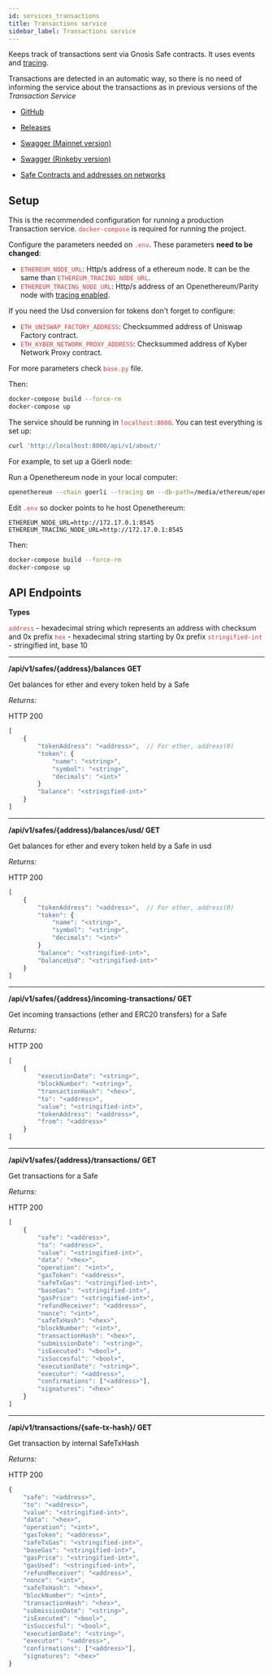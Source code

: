 ```yaml
---
id: services_transactions
title: Transactions service
sidebar_label: Transactions service
---
```


Keeps track of transactions sent via Gnosis Safe contracts. It uses events and [tracing](https://wiki.parity.io/JSONRPC-trace-module).

Transactions are detected in an automatic way, so there is no need of informing the service about the transactions as in
previous versions of the *Transaction Service*

- [GitHub](https://github.com/gnosis/safe-transaction-service)

- [Releases](https://github.com/gnosis/safe-transaction-service/releases)

- [Swagger (Mainnet version)](https://safe-transaction.gnosis.io/)

- [Swagger (Rinkeby version)](https://safe-transaction.rinkeby.gnosis.io/)

- [Safe Contracts and addresses on networks](https://github.com/gnosis/safe-contracts/releases)

## Setup
This is the recommended configuration for running a production Transaction service. <span style="color:#DB3A3D">`docker-compose`</span> is required
for running the project.

Configure the parameters needed on <span style="color:#DB3A3D">`.env`</span>. These parameters **need to be changed**:
- <span style="color:#DB3A3D">`ETHEREUM_NODE_URL`</span>: Http/s address of a ethereum node. It can be the same than <span style="color:#DB3A3D">`ETHEREUM_TRACING_NODE_URL`</span>.
- <span style="color:#DB3A3D">`ETHEREUM_TRACING_NODE_URL`</span>: Http/s address of an Openethereum/Parity node with
[tracing enabled](https://openethereum.github.io/JSONRPC-trace-module).

If you need the Usd conversion for tokens don't forget to configure:
- <span style="color:#DB3A3D">`ETH_UNISWAP_FACTORY_ADDRESS`</span>: Checksummed address of Uniswap Factory contract.
- <span style="color:#DB3A3D">`ETH_KYBER_NETWORK_PROXY_ADDRESS`</span>: Checksummed address of Kyber Network Proxy contract.

For more parameters check <span style="color:#DB3A3D">`base.py`</span> file.

Then:
```bash
docker-compose build --force-rm
docker-compose up
```

The service should be running in <span style="color:#DB3A3D">`localhost:8000`</span>. You can test everything is set up:

```bash
curl 'http://localhost:8000/api/v1/about/'
```

For example, to set up a Göerli node:

Run a Openethereum node in your local computer:
```bash
openethereum --chain goerli --tracing on --db-path=/media/ethereum/openethereum --unsafe-expose
```

Edit <span style="color:#DB3A3D">`.env`</span> so docker points to he host Openethereum:
```
ETHEREUM_NODE_URL=http://172.17.0.1:8545
ETHEREUM_TRACING_NODE_URL=http://172.17.0.1:8545
```

Then:
```bash
docker-compose build --force-rm
docker-compose up
```

## API Endpoints


**Types**

<span style="color:#DB3A3D">`address`</span> - hexadecimal string which represents an address with checksum and 0x prefix <span style="color:#DB3A3D">`hex` </span>- hexadecimal string starting by 0x prefix <span style="color:#DB3A3D">`stringified-int`</span> - stringified int, base 10

---
**/api/v1/safes/{address}/balances GET**


Get balances for ether and every token held by a Safe

*Returns:*

 HTTP 200
```js
[
    {
        "tokenAddress": "<address>",  // For ether, address(0)
        "token": {
            "name": "<string>",
            "symbol": "<string>",
            "decimals": "<int>"
        }
        "balance": "<stringified-int>"
    }
]
```
---

**/api/v1/safes/{address}/balances/usd/ GET**

Get balances for ether and every token held by a Safe in usd

 *Returns:*


 HTTP 200

```js
[
    {
        "tokenAddress": "<address>",  // For ether, address(0)
        "token": {
            "name": "<string>",
            "symbol": "<string>",
            "decimals": "<int>"
        }
        "balance": "<stringified-int>",
        "balanceUsd": "<stringified-int>"
    }
]
```

---
**/api/v1/safes/{address}/incoming-transactions/ GET**

Get incoming transactions (ether and ERC20 transfers) for a Safe

*Returns:*

HTTP 200

```js
[
    {
        "executionDate": "<string>",
        "blockNumber": "<string>",
        "transactionHash": "<hex>",
        "to": "<address>",
        "value": "<stringified-int>",
        "tokenAddress": "<address>",
        "from": "<address>"
    }
]
```

---
**/api/v1/safes/{address}/transactions/ GET**

Get transactions for a Safe

*Returns:*

HTTP 200

```js
[
    {
        "safe": "<address>",
        "to": "<address>",
        "value": "<stringified-int>",
        "data": "<hex>",
        "operation": "<int>",
        "gasToken": "<address>",
        "safeTxGas": "<stringified-int>",
        "baseGas": "<stringified-int>",
        "gasPrice": "<stringified-int>",
        "refundReceiver": "<address>",
        "nonce": "<int>",
        "safeTxHash": "<hex>",
        "blockNumber": "<int>",
        "transactionHash": "<hex>",
        "submissionDate": "<string>",
        "isExecuted": "<bool>",
        "isSuccesful": "<bool>",
        "executionDate": "<string>",
        "executor": "<address>",
        "confirmations": ["<address>"],
        "signatures": "<hex>"
    }
]
```

---
**/api/v1/transactions/{safe-tx-hash}/ GET**

Get transaction by internal SafeTxHash

*Returns:*

HTTP 200

```js
{
    "safe": "<address>",
    "to": "<address>",
    "value": "<stringified-int>",
    "data": "<hex>",
    "operation": "<int>",
    "gasToken": "<address>",
    "safeTxGas": "<stringified-int>",
    "baseGas": "<stringified-int>",
    "gasPrice": "<stringified-int>",
    "gasUsed": "<stringified-int>",
    "refundReceiver": "<address>",
    "nonce": "<int>",
    "safeTxHash": "<hex>",
    "blockNumber": "<int>",
    "transactionHash": "<hex>",
    "submissionDate": "<string>",
    "isExecuted": "<bool>",
    "isSuccesful": "<bool>",
    "executionDate": "<string>",
    "executor": "<address>",
    "confirmations": ["<address>"],
    "signatures": "<hex>"
}
```
